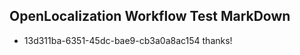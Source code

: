 ## OpenLocalization Workflow Test MarkDown
* 13d311ba-6351-45dc-bae9-cb3a0a8ac154 thanks!

<!--HONumber=Jul16_HO3-->


